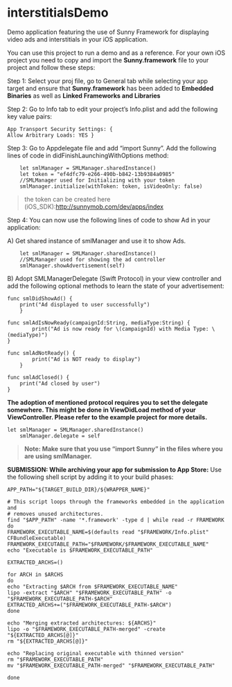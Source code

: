 # interstitialsDemo
Demo application featuring the use of Sunny Framework for displaying video ads and interstitials in your iOS application. 


You can use this project to run a demo and as a reference. 
For your own iOS project you need to copy and import the **Sunny.framework** file to your project and follow these steps:

Step 1: Select your proj file, go to General tab while selecting your app target and ensure that **Sunny.framework** has been added to **Embedded Binaries** as well as **Linked Frameworks and Libraries**

Step 2: Go to Info tab to edit your project’s Info.plist and add the following key value pairs:

	
	App Transport Security Settings: {
	Allow Arbitrary Loads: YES }
	

Step 3: Go to Appdelegate file and add “import Sunny”. Add the following lines of code in didFinishLaunchingWithOptions method:
        
        
        let smlManager = SMLManager.sharedInstance()
        let token = "ef4dfc79-e266-490b-b842-13b9384a0985"
        //SMLManager used for Initializing with your token
        smlManager.initialize(withToken: token, isVideoOnly: false)
        
        
 > the token can be created here (iOS_SDK):http://sunnymob.com/dev/apps/index
 
  Step 4: You can now use the following lines of code to show Ad in your application:
  
  A) Get shared instance of smlManager and use it to show Ads.
  
    	let smlManager = SMLManager.sharedInstance()
        //SMLManager used for showing the ad controller
        smlManager.showAdvertisement(self)
        
        
  B) Adopt SMLManagerDelegate (Swift Protocol) in your view controller and add the following optional methods to learn the state of your advertisement:
  	
	func smlDidShowAd() {
        print("Ad displayed to user successfully")
    	}
    
	func smlAdIsNowReady(campaignId:String, mediaType:String) {
        	print("Ad is now ready for \(campaignId) with Media Type: \(mediaType)")
	}
    
	func smlAdNotReady() {
	        print("Ad is NOT ready to display")
    	}

	func smlAdClosed() {
		print("Ad closed by user")
	}
        

**The adoption of mentioned protocol requires you to set the delegate somewhere. This might be done in ViewDidLoad method of your ViewController. Please refer to the example project for more details.**

	let smlManager = SMLManager.sharedInstance()
        smlManager.delegate = self

> **Note: Make sure that you use “import Sunny” in the files where you are using smlManager.**


**SUBMISSION: While archiving your app for submission to App Store:**
Use the following shell script by adding it to your build phases:

	APP_PATH="${TARGET_BUILD_DIR}/${WRAPPER_NAME}"
	
	# This script loops through the frameworks embedded in the application and
	# removes unused architectures.
	find "$APP_PATH" -name '*.framework' -type d | while read -r FRAMEWORK
	do
	FRAMEWORK_EXECUTABLE_NAME=$(defaults read "$FRAMEWORK/Info.plist" CFBundleExecutable)
	FRAMEWORK_EXECUTABLE_PATH="$FRAMEWORK/$FRAMEWORK_EXECUTABLE_NAME"
	echo "Executable is $FRAMEWORK_EXECUTABLE_PATH"
	
	EXTRACTED_ARCHS=()
	
	for ARCH in $ARCHS
	do
	echo "Extracting $ARCH from $FRAMEWORK_EXECUTABLE_NAME"
	lipo -extract "$ARCH" "$FRAMEWORK_EXECUTABLE_PATH" -o "$FRAMEWORK_EXECUTABLE_PATH-$ARCH"
	EXTRACTED_ARCHS+=("$FRAMEWORK_EXECUTABLE_PATH-$ARCH")
	done
	
	echo "Merging extracted architectures: ${ARCHS}"
	lipo -o "$FRAMEWORK_EXECUTABLE_PATH-merged" -create "${EXTRACTED_ARCHS[@]}"
	rm "${EXTRACTED_ARCHS[@]}"
	
	echo "Replacing original executable with thinned version"
	rm "$FRAMEWORK_EXECUTABLE_PATH"
	mv "$FRAMEWORK_EXECUTABLE_PATH-merged" "$FRAMEWORK_EXECUTABLE_PATH"
	
	done
